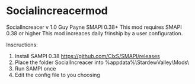 # Socialincreacermod
SocialIncreacer v 1.0
Guy Payne
SMAPI 0.38+
This mod requires SMAPI 0.38 or higher
This mod increaces daily frinship by a user configuration.

Inscructions:
1. Install SAMPI 0.38 https://github.com/ClxS/SMAPI/releases
2. Place the folder SocialIncreacer into %appdata%\StardewValley\Mods\
3. Run SAMPI once
4. Edit the config file to you choosing
